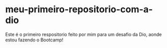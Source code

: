 # meu-primeiro-repositorio-com-a-dio
Este é o primeiro respositorio feito por mim para um desafio da Dio, aonde estou fazendo o Bootcamp!
